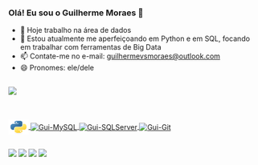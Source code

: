 ### Olá! Eu sou o Guilherme Moraes 👋


- 🔭 Hoje trabalho na área de dados
- 🌱 Estou atualmente me aperfeiçoando em Python e em SQL, focando em trabalhar com ferramentas de Big Data
- 📫 Contate-me no e-mail: guilhermevsmoraes@outlook.com
- 😄 Pronomes: ele/dele

##

<div>
  <a href="https://github.com/GuilhermeMoraes4">
  <img height="180em" src="https://github-readme-stats.vercel.app/api?username=GuilhermeMoraes4&show_icons=true&theme=algolia&include_all_commits=true&count_private=true"/>
</div>

##

<div style="display: inline_block"><br>
 <img align="center" alt="Gui-Python" height="30" width="40" src="https://raw.githubusercontent.com/devicons/devicon/master/icons/python/python-original.svg">
 <img align="center" alt="Gui-MySQL" height="50" width="50" src="https://cdn.jsdelivr.net/gh/devicons/devicon/icons/mysql/mysql-original-wordmark.svg">
 <img align="center" alt="Gui-SQLServer" height="40" width="40" src="https://cdn.jsdelivr.net/gh/devicons/devicon/icons/microsoftsqlserver/microsoftsqlserver-plain-wordmark.svg">
 <img align="center" alt="Gui-Git" height="30" width="40" src="https://cdn.jsdelivr.net/gh/devicons/devicon/icons/git/git-original.svg">

 ##

<div> 
  <a href="https://www.instagram.com/guilherme_v_moraes/" target="_blank"><img src="https://img.shields.io/badge/-Instagram-%23E4405F?style=for-the-badge&logo=instagram&logoColor=white" target="_blank"></a>
 <a href="https://wa.me/5551995778981" target="_blank"><img src="https://img.shields.io/badge/WhatsApp-25D366?style=for-the-badge&logo=whatsapp&logoColor=white"></a> 
  <a href = "mailto:guilhermevsmoraes4@gmail.com"><img src="https://img.shields.io/badge/-Gmail-%23333?style=for-the-badge&logo=gmail&logoColor=white" target="_blank"></a>
  <a href="https://www.linkedin.com/in/guilherme-moraes040500/" target="_blank"><img src="https://img.shields.io/badge/-LinkedIn-%230077B5?style=for-the-badge&logo=linkedin&logoColor=white" target="_blank"></a> 

  
